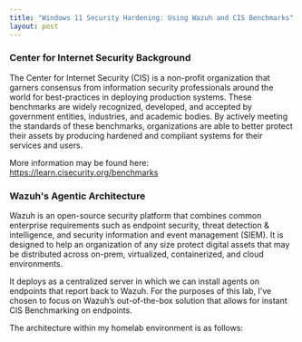 ```yaml
---
title: "Windows 11 Security Hardening: Using Wazuh and CIS Benchmarks"
layout: post
---
```


### Center for Internet Security Background

The Center for Internet Security (CIS) is a non-profit organization that garners consensus from information security professionals around the world for best-practices in deploying production systems. These benchmarks are widely recognized, developed, and accepted by government entities, industries, and academic bodies. By actively meeting the standards of these benchmarks, organizations are able to better protect their assets by producing hardened and compliant systems for their services and users. 

More information may be found here: https://learn.cisecurity.org/benchmarks

### Wazuh's Agentic Architecture

Wazuh is an open-source security platform that combines common enterprise requirements such as endpoint security, threat detection & intelligence, and security information and event management (SIEM). It is designed to help an organization of any size protect digital assets that may be distributed across on-prem, virtualized, containerized, and cloud environments. 

It deploys as a centralized server in which we can install agents on endpoints that report back to Wazuh. For the purposes of this lab, I’ve chosen to focus on Wazuh’s out-of-the-box solution that allows for instant CIS Benchmarking on endpoints. 

The architecture within my homelab environment is as follows:


